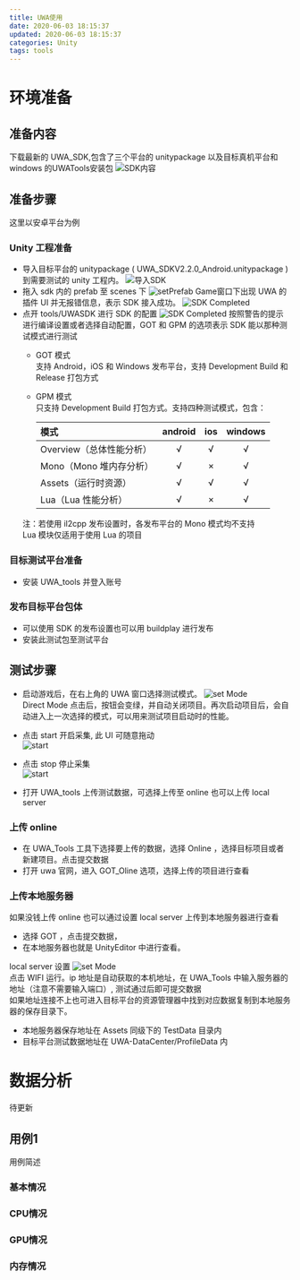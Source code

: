 ```yaml
---
title: UWA使用
date: 2020-06-03 18:15:37
updated: 2020-06-03 18:15:37
categories: Unity
tags: tools
---
```


# 环境准备
## 准备内容
下载最新的 UWA_SDK,包含了三个平台的 unitypackage 以及目标真机平台和 windows 的UWATools安装包
![SDK内容](https://raw.githubusercontent.com/dupouyer/dupouyer.github.io/hexo/source/_posts/img/2020-6-3/1.png)
## 准备步骤
这里以安卓平台为例
### Unity 工程准备
- 导入目标平台的 unitypackage ( UWA_SDKV2.2.0_Android.unitypackage ) 到需要测试的 unity 工程内。
![导入SDK](https://raw.githubusercontent.com/dupouyer/dupouyer.github.io/hexo/source/_posts/img/2020-6-3/6.png)
- 拖入 sdk 内的 prefab 至 scenes 下
![setPrefab](https://raw.githubusercontent.com/dupouyer/dupouyer.github.io/hexo/source/_posts/img/2020-6-3/5.png)
Game窗口下出现 UWA 的插件 UI 并无报错信息，表示 SDK 接入成功。
![SDK Completed](https://raw.githubusercontent.com/dupouyer/dupouyer.github.io/hexo/source/_posts/img/2020-6-3/7.png)
- 点开 tools/UWASDK 进行 SDK 的配置
![SDK Completed](https://raw.githubusercontent.com/dupouyer/dupouyer.github.io/hexo/source/_posts/img/2020-6-3/2.png)
按照警告的提示进行编译设置或者选择自动配置，GOT 和 GPM 的选项表示 SDK 能以那种测试模式进行测试
    - GOT 模式  
    支持 Android，iOS 和 Windows 发布平台，支持 Development Build 和 Release 打包方式
    - GPM 模式  
    只支持 Development Build 打包方式。支持四种测试模式，包含：

        | 模式 | android | ios | windows |
        | :----- | :----: | :----: | :----: |
        |Overview（总体性能分析）| √ | √ | √ |
        |Mono（Mono 堆内存分析）| √ | × | √ |
        |Assets（运行时资源）| √ |√ | √ |
        |Lua（Lua 性能分析）| √ |× | √ |
    注：若使用 il2cpp 发布设置时，各发布平台的 Mono 模式均不支持  
    Lua 模块仅适用于使用 Lua 的项目

### 目标测试平台准备
- 安装 UWA_tools 并登入账号

### 发布目标平台包体
- 可以使用 SDK 的发布设置也可以用 buildplay 进行发布
- 安装此测试包至测试平台

## 测试步骤
- 启动游戏后，在右上角的 UWA 窗口选择测试模式。
![set Mode](https://raw.githubusercontent.com/dupouyer/dupouyer.github.io/hexo/source/_posts/img/2020-6-3/8.png)  
Direct Mode 点击后，按钮会变绿，并自动关闭项目。再次启动项目后，会自动进入上一次选择的模式，可以用来测试项目启动时的性能。

- 点击 start 开启采集, 此 UI 可随意拖动  
![start](https://raw.githubusercontent.com/dupouyer/dupouyer.github.io/hexo/source/_posts/img/2020-6-3/9.png)  
- 点击 stop 停止采集  
![start](https://raw.githubusercontent.com/dupouyer/dupouyer.github.io/hexo/source/_posts/img/2020-6-3/10.png)  

- 打开 UWA_tools 上传测试数据，可选择上传至 online 也可以上传 local server

### 上传 online 
- 在 UWA_Tools 工具下选择要上传的数据，选择 Online ，选择目标项目或者新建项目。点击提交数据
- 打开 uwa 官网，进入 GOT_Oline 选项，选择上传的项目进行查看

### 上传本地服务器
如果没钱上传 online 也可以通过设置 local server 上传到本地服务器进行查看
- 选择 GOT ，点击提交数据，
- 在本地服务器也就是 UnityEditor 中进行查看。

local server 设置
![set Mode](https://raw.githubusercontent.com/dupouyer/dupouyer.github.io/hexo/source/_posts/img/2020-6-3/4.png)  
点击 WIFI 运行。ip 地址是自动获取的本机地址，在 UWA_Tools 中输入服务器的地址（注意不需要输入端口）, 测试通过后即可提交数据  
如果地址连接不上也可进入目标平台的资源管理器中找到对应数据复制到本地服务器的保存目录下。
- 本地服务器保存地址在 Assets 同级下的 TestData 目录内
- 目标平台测试数据地址在 UWA-DataCenter/ProfileData 内


# 数据分析
待更新
## 用例1
用例简述
### 基本情况
### CPU情况
### GPU情况
### 内存情况